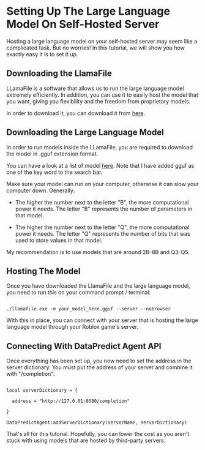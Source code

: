 # Setting Up The Large Language Model On Self-Hosted Server

Hosting a large language model on your self-hosted server may seem like a complicated task. But no worries! In this tutorial, we will show you how exactly easy it is to set it up.

## Downloading the LlamaFile

LLamaFile is a software that allows us to run the large language model extremely efficiently. In addition, you can use it to easily host the model that you want, giving you flexibility and the freedom from proprietary models.

In order to download it, you can download it from [here](https://github.com/Mozilla-Ocho/llamafile).

## Downloading the Large Language Model

In order to run models inside the LLamaFile, you are required to download the model in .gguf extension format.

You can have a look at a list of model [here](https://huggingface.co/models?sort=trending&search=gguf). Note that I have added gguf as one of the key word to the search bar.

Make sure your model can run on your computer, otherwise it can slow your computer down. Generally:

* The higher the number next to the letter "B", the more computational power it needs. The letter "B" represents the number of parameters in that model.

* The higher the number next to the letter "Q", the more computational power it needs. The letter "Q" represents the number of bits that was used to store values in that model.

My recommendation is to use models that are around 2B-8B and Q3-Q5.

## Hosting The Model

Once you have downloaded the LlamaFile and the large language model, you need to run this on your command prompt / terminal:

```

./llamafile.exe -m your_model_here.gguf --server --nobrowser

```

With this in place, you can connect with your server that is hosting the large language model through your Roblox game's server.

## Connecting With DataPredict Agent API

Once everything has been set up, you now need to set the address in the server dictionary. You must put the address of your server and combine it with "/completion".

```

local serverDictionary = {

  address = "http://127.0.01:8080/completion"

}

DataPredictAgent:addServerDictionary(serverName, serverDictionary)

```

That's all for this tutorial. Hopefully, you can lower the cost as you aren't stuck with using models that are hosted by third-party servers.
